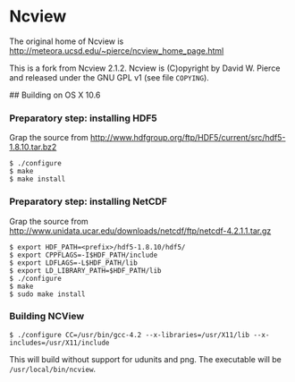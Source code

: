 # Ncview

The original home of Ncview is http://meteora.ucsd.edu/~pierce/ncview_home_page.html

This is a fork from Ncview 2.1.2. Ncview is (C)opyright by David W. Pierce and released under the GNU GPL v1 (see file `COPYING`).

## Building on OS X 10.6

### Preparatory step: installing HDF5

Grap the source from http://www.hdfgroup.org/ftp/HDF5/current/src/hdf5-1.8.10.tar.bz2

    $ ./configure
    $ make
    $ make install

### Preparatory step: installing NetCDF

Grap the source from http://www.unidata.ucar.edu/downloads/netcdf/ftp/netcdf-4.2.1.1.tar.gz

    $ export HDF_PATH=<prefix>/hdf5-1.8.10/hdf5/
    $ export CPPFLAGS=-I$HDF_PATH/include
    $ export LDFLAGS=-L$HDF_PATH/lib
    $ export LD_LIBRARY_PATH=$HDF_PATH/lib
    $ ./configure
    $ make
    $ sudo make install

### Building NCView

    $ ./configure CC=/usr/bin/gcc-4.2 --x-libraries=/usr/X11/lib --x-includes=/usr/X11/include

This will build without support for udunits and png. The executable will be `/usr/local/bin/ncview`.

